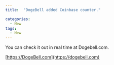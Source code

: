 ```yaml
---
title:  "DogeBell added Coinbase counter."

categories:
  - New
tags:
  - New
---
```


You can check it out in real time at Dogebell.com.

[https://DogeBell.com](https://dogebell.com)
